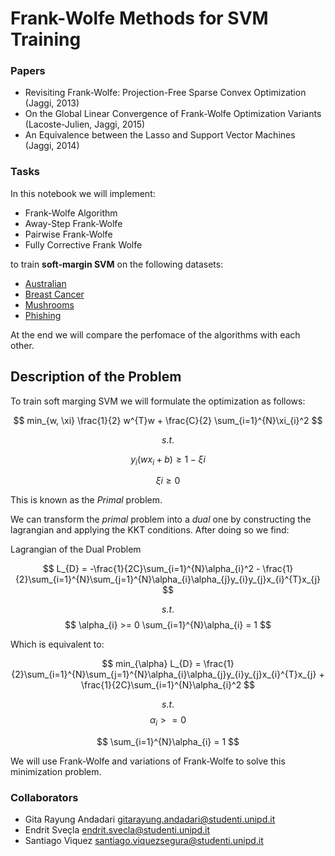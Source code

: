 # Frank-Wolfe Methods for SVM Training

### Papers
   * Revisiting Frank-Wolfe: Projection-Free Sparse Convex Optimization (Jaggi, 2013)
   * On the Global Linear Convergence of Frank-Wolfe Optimization Variants (Lacoste-Julien, Jaggi, 2015)
   * An Equivalence between the Lasso and Support Vector Machines (Jaggi, 2014)
   
### Tasks
In this notebook we will implement:
   * Frank-Wolfe Algorithm
   * Away-Step Frank-Wolfe
   * Pairwise Frank-Wolfe
   * Fully Corrective Frank Wolfe
  

to train **soft-margin SVM** on the following datasets:
   * [Australian](https://www.csie.ntu.edu.tw/~cjlin/libsvmtools/datasets/binary.html#australian)
   * [Breast Cancer](https://www.csie.ntu.edu.tw/~cjlin/libsvmtools/datasets/binary.html#breast-cancer)
   * [Mushrooms](https://www.csie.ntu.edu.tw/~cjlin/libsvmtools/datasets/binary.html#mushrooms)
   * [Phishing](https://www.csie.ntu.edu.tw/~cjlin/libsvmtools/datasets/binary.html#phishing)

At the end we will compare the perfomace of the algorithms with each other.


## Description of the Problem
To train soft marging SVM we will formulate the optimization as follows:

$$
min_{w, \xi}  \frac{1}{2} w^{T}w + \frac{C}{2} \sum_{i=1}^{N}\xi_{i}^2
$$

$$
s.t.
$$

$$
y_{i}(wx_{i} + b)\geq 1 - \xi{i}
$$

$$
\xi{i} \geq 0
$$

This is known as the *Primal* problem.

We can transform the *primal* problem into a *dual* one by constructing the lagrangian and applying the KKT conditions. After doing so we find:

Lagrangian of the Dual Problem

$$
L_{D} = -\frac{1}{2C}\sum_{i=1}^{N}\alpha_{i}^2 - \frac{1}{2}\sum_{i=1}^{N}\sum_{j=1}^{N}\alpha_{i}\alpha_{j}y_{i}y_{j}x_{i}^{T}x_{j}
$$

$$
s.t.
$$
$$
\alpha_{i} >= 0
\sum_{i=1}^{N}\alpha_{i} = 1
$$

Which is equivalent to:

$$
min_{\alpha} L_{D} = \frac{1}{2}\sum_{i=1}^{N}\sum_{j=1}^{N}\alpha_{i}\alpha_{j}y_{i}y_{j}x_{i}^{T}x_{j} + \frac{1}{2C}\sum_{i=1}^{N}\alpha_{i}^2
$$

$$
s.t.
$$
$$
\alpha_{i} >= 0
$$

$$  
\sum_{i=1}^{N}\alpha_{i} = 1
$$


We will use Frank-Wolfe and variations of Frank-Wolfe to solve this minimization problem.

### Collaborators
  * Gita Rayung Andadari gitarayung.andadari@studenti.unipd.it
  * Endrit Sveçla endrit.svecla@studenti.unipd.it
  * Santiago Viquez santiago.viquezsegura@studenti.unipd.it 
